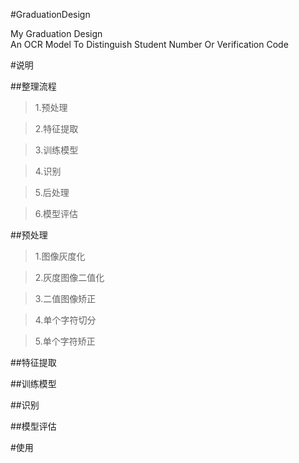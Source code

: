 #GraduationDesign


My Graduation Design  
An OCR Model To Distinguish Student Number Or Verification Code

#说明

##整理流程

>1.预处理

>2.特征提取

>3.训练模型

>4.识别

>5.后处理

>6.模型评估

##预处理


>1.图像灰度化

>2.灰度图像二值化

>3.二值图像矫正

>4.单个字符切分

>5.单个字符矫正


##特征提取

##训练模型


##识别


##模型评估

#使用

